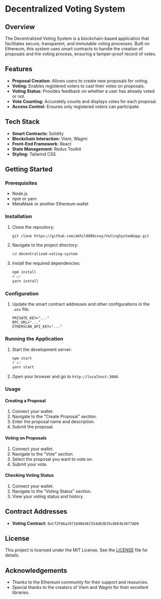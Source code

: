# Decentralized Voting System

## Overview

The Decentralized Voting System is a blockchain-based application that facilitates secure, transparent, and immutable voting processes. Built on Ethereum, this system uses smart contracts to handle the creation of proposals and the voting process, ensuring a tamper-proof record of votes.

## Features

- **Proposal Creation:** Allows users to create new proposals for voting.
- **Voting:** Enables registered voters to cast their votes on proposals.
- **Voting Status:** Provides feedback on whether a user has already voted or not.
- **Vote Counting:** Accurately counts and displays votes for each proposal.
- **Access Control:** Ensures only registered voters can participate.

## Tech Stack

- **Smart Contracts:** Solidity
- **Blockchain Interaction:** Viem, Wagmi
- **Front-End Framework:** React
- **State Management:** Redux Toolkit
- **Styling:** Tailwind CSS

## Getting Started

### Prerequisites

- Node.js
- npm or yarn
- MetaMask or another Ethereum wallet

### Installation

1. Clone the repository:
    ```bash
    git clone https://github.com/akhil888binoy/VotingSystemDapp.git
    ```
2. Navigate to the project directory:
    ```bash
    cd decentralized-voting-system
    ```
3. Install the required dependencies:
    ```bash
    npm install
    # or
    yarn install
    ```

### Configuration

1. Update the smart contract addresses and other configurations in the `.env` file:
    ```env
    PRIVATE_KEY="..."
    RPC_URL="..."
    ETHERSCAN_API_KEY="..."

    ```

### Running the Application

1. Start the development server:
    ```bash
    npm start
    # or
    yarn start
    ```

2. Open your browser and go to `http://localhost:3000`.

### Usage

#### Creating a Proposal

1. Connect your wallet.
2. Navigate to the "Create Proposal" section.
3. Enter the proposal name and description.
4. Submit the proposal.

#### Voting on Proposals

1. Connect your wallet.
2. Navigate to the "Vote" section.
3. Select the proposal you want to vote on.
4. Submit your vote.

#### Checking Voting Status

1. Connect your wallet.
2. Navigate to the "Voting Status" section.
3. View your voting status and history.

## Contract Addresses

- **Voting Contract:** `0xCf2F0Aa297169864EC554d83D35c86E4b3677AD9`

## License

This project is licensed under the MIT License. See the [LICENSE](LICENSE) file for details.

## Acknowledgements

- Thanks to the Ethereum community for their support and resources.
- Special thanks to the creators of Viem and Wagmi for their excellent libraries.

